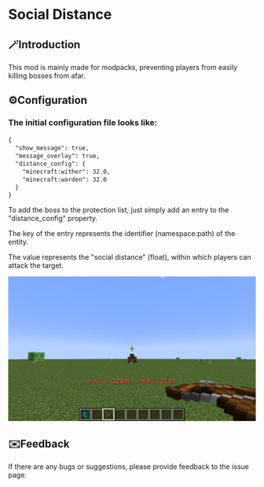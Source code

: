 # Social Distance

## 🪄Introduction

This mod is mainly made for modpacks, preventing players from easily killing bosses from afar.

## ⚙️Configuration

### The initial configuration file looks like:

```
{
  "show_message": true,
  "message_overlay": true,
  "distance_config": {
    "minecraft:wither": 32.0,
    "minecraft:warden": 32.0
  }
}
```
To add the boss to the protection list, just simply add an entry to the "distance_config" property.

The key of the entry represents the identifier (namespace:path) of the entity.

The value represents the "social distance" (float), within which players can attack the target.

![Screenshot](assets/social-distance/screenshot.png)

## ✉️Feedback

If there are any bugs or suggestions, please provide feedback to the issue page.
